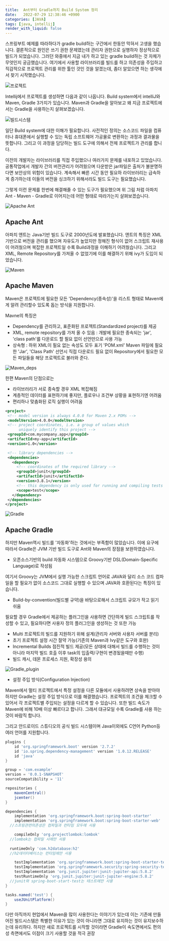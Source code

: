 ```yaml
---
title:  Ant부터 Gradle까지 Build System 정리
date:   2022-07-29 12:38:46 +0900
categories: [JAVA]
tags: [java, intellij]
render_with_liquid: false
---
```

스프링부트 예제를 따라하다가 gradle build하는 구간에서 한동안 막혀서 고생을 했습니다. 결론적으로 원인은 쓰기 권한 문제였는데 관리자 권한으로 실행하자 정상적으로 빌드가 되었습니다. 그러던 와중에서 지금 내가 하고 있는 gradle build하는 것 자체가 무엇인지 궁금했습니다. 여기에서 사용할 라이브러리를 빌드를 하고 의존성을 주입하고 직감적으로 프로젝트 관리를 위한 툴인 것인 것을 알겠는데, 좀더 알았으면 하는 생각에서 찾기 시작했습니다.

![프로젝트](https://user-images.githubusercontent.com/85277660/209828400-22f64e7c-9359-4cd0-adc7-690643f3179e.png)

Intellij에서 프로젝트를 생성하면 다음과 같이 나옵니다. Build system에서 intelliJ와 Maven, Gradle 3가지가 있습니다. Maven과 Gradle을 알아보고 왜 지금 프로젝트에서는 Gradle을 사용하는지 살펴보겠습니다.

![빌드시스템](https://user-images.githubusercontent.com/85277660/209828464-f60938d4-c12b-4cce-b8ae-3397dbeadc65.png)

일단 Build system에 대한 이해가 필요합니다.
사전적인 정의는 소스코드 파일을 컴퓨터나 휴대폰에서 실행할 수 있는 독립 소프트웨어 가공물로 변환하는 과정과 결과물을 뜻합니다. 그리고 이 과정을 담당하는 빌드 도구에 의해서 전체 프로젝트가 관리를 합니다.

이전의 개발자는 라이브러리를 직접 주입했으나 여러가지 문제를 내포하고 있었습니다. 공통작업에서 개발자 간의 버전관리가 어려웠으며 다운받은 jar파일은 출처가 불분명하다면 보안상의 위험이 있습니다. 계속해서 빠른 시간 동안 필요하 라이브러리는 급속하게 증가하는데 이들의 버전을 싱크하기 위해서라도 빌드 도구는 필요했습니다.

그렇게 이런 문제를 한번에 해결해줄 수 있는 도구가 필요했으며 위 그림 처럼 아파치 Ant - Maven - Gradle로 이어지는데 어떤 형태로 따라가는지 살펴보겠습니다.

![Apache Ant](https://user-images.githubusercontent.com/85277660/209828515-9db55b4b-1ca4-43cf-bc3c-7cf4b3708c0a.png)
## Apache Ant
아파치 앤트는 Java기반 빌드 도구로 2000년도에 발표했습니다. 앤트의 특징은 XML기반으로 버전을 관리를 했으며 자유도가 높았지만 정해진 형식이 없어 스크립트 재사용이 어려웠으며 복잡한 프로젝트일 수록 Build과정을 이해하기 어려웠습니다. 그리고 XML, Remote Repository를 가져올 수 없었기에 이를 해결하기 위해 ivy가 도입이 되었습니다.

![Maven](https://user-images.githubusercontent.com/85277660/209828558-080167c7-6cf0-4e03-88d2-20a481e5a8ee.jpg)
## Apache Maven
Maven은 프로젝트에 필요한 모든 'Dependency(종속성)'을 리스트 형태로 Maven에게 알려 관리할수 있도록 돕는 방식을 지원합니다.

Mavne의 특징은
- Dependency를 관리하고, 표준화된 프로젝트(Standardized project)를 제공
- XML, remote repository를 가져 올 수 있음 : 개발에 필요한 종속되는 'jar', 'class path'를 다운로드 할 필요 없이 선언만으로 사용 가능
- 상속형 : 하위 XML이 필요 없는 속성도 모두 표기
'POM.xml' Maven 파일에 필요한 'Jar', 'Class Path' 선언시 직접 다운로드 필요 없이 Repository에서 필요한 모든 파일들을 해당 프로젝트로 불러와 준다.

![Maven_deps](https://user-images.githubusercontent.com/85277660/209828589-31ff5d01-a7fd-4661-84e7-ce7bd69dd7a1.png)

한편 Maven의 단점으로는
- 라이브러리가 서로 종속할 경우 XML 복잡해짐
- 계층적인 데이터를 표현하기에 좋지만, 플로우나 조건부 상황을 표현하기엔 어려움
- 편리하나 맞춤화된 로직 실행이 어려움

 ```xml
<project>
  <!-- model version is always 4.0.0 for Maven 2.x POMs -->
  <modelVersion>4.0.0</modelVersion>
  <!-- project coordinates, i.e. a group of values which
       uniquely identify this project -->
  <groupId>com.mycompany.app</groupId>
  <artifactId>my-app</artifactId>
  <version>1.0</version>

  <!-- library dependencies -->
  <dependencies>
    <dependency>
      <!-- coordinates of the required library -->
      <groupId>junit</groupId>
      <artifactId>junit</artifactId>
      <version>3.8.1</version>
      <!-- this dependency is only used for running and compiling tests -->
      <scope>test</scope>
    </dependency>
  </dependencies>
</project>
 ```

![Gradle](https://user-images.githubusercontent.com/85277660/209828681-f23248a6-9f29-45c6-9255-70c1a9dec6ee.png)
## Apache Gradle
하지만 Maven역시 빌드를 '자동화'하는 것에서는 부족함이 많았습니다. 이에 요구에 따라서 Gradle은 JVM 기반 빌드 도구로 Ant와 Maven의 장점을 보완하였습니다.

- 오픈소스기반의 build 자동화 시스템으로 Groovy기반 DSL(Domain-Specific Language)로 작성됨

여기서 Groovy는 JVM에서 실행 가능한 스크립트 언어로 JAVA와 달리 소스 코드 컴파일을 할 필요가 없이 소스코드 그대로 실행할 수 있으며 JAVA와 호환된다는 특징이 있습니다.

- Build-by-convention(빌드별 규약)을 바탕으로해서 스크립트 규모가 작고 읽기 쉬움

필요할 경우 Gradle에서 제공하는 플러그인을 사용하면 간단하게 빌드 스크립트를 작성할 수 있고, 필요하다면 사용자 정의 플러그인을 생성하는 것 또한 가능

- Multi 프로젝트의 빌드를 지원하기 위해 설계(관리자 서버와 사용자 서버를 분리)
- 초기 프로젝트 설정 시간 절약 가능(기존의 Maven과 Ivy같은 도구와 호완)
- Incremental Builds 점진적 빌드 제공(모든 상태에 대해서 빌드를 수행하는 것이 아니라 마지막 빌드 호출 이후 task의 입출력/구현이 변경됬을때만 수행)
- 빌드 캐시, 데몬 프로세스 지원, 확장성 용의

![Gradle_plugin](https://user-images.githubusercontent.com/85277660/209828716-8390e03a-2a84-4042-b359-6aaa1207b5c7.png)
- 설정 주입 방식(Configuration Injection)

Maven에서 멀티 프로젝트에서 특정 설정을 다른 모듈에서 사용하려면 상속을 받아야하지만 Gradle는 설정 주입 방식으로 이를 해결했습니다. 프로젝트의 조건을 체크할 수 있어서 각 프로젝트별 주입되는 설정을 다르게 할 수 있습니다. 또한 빌드 속도가 Maven에 비해 10배 이상 빠르다고 합니다. 그래서 대규모일 수록 Gradle를 사용 하는 것이 바람직 합니다.

그리고 안드로이드 스튜디오의 공식 빌드 시스템이며 Java이외에도 C언어 Python등 여러 언어를 지원합니다. 

```groovy
plugins {
	id 'org.springframework.boot' version '2.7.2'
	id 'io.spring.dependency-management' version '1.0.12.RELEASE'
	id 'java'
}

group = 'com.example'
version = '0.0.1-SNAPSHOT'
sourceCompatibility = '11'

repositories {
	mavenCentral()
	jcenter()
}

dependencies {
	implementation 'org.springframework.boot:spring-boot-starter'
	implementation 'org.springframework.boot:spring-boot-starter-web'
  //스프링관련의존성은 컴파일과 런타임 모두에 사용

	compileOnly 'org.projectlombok:lombok'
  //lombok는 컴파일 시에만 사용
  
  runtimeOnly 'com.h2database:h2'
  //h2데이터베이스는 런타임에만 사용

	testImplementation 'org.springframework.boot:spring-boot-starter-test'
	testImplementation 'org.springframework.security:spring-security-test'
	testImplementation 'org.junit.jupiter:junit-jupiter-api:5.8.2'
	testRuntimeOnly 'org.junit.jupiter:junit-jupiter-engine:5.8.2'
  //junit와 spring-boot-start-test는 테스트에만 사용
}

tasks.named('test') {
	useJUnitPlatform()
}
```

다만 아직까지 현업에서 Maven을 많이 사용한다는 이야기가 있는데 이는 기존에 만들어진 빌드시스템은 특별한 이유가 있는 것이 아니라면 그대로 유지하는 것이 유지보수하는데 유리하다. 하지만 새로 프로젝트를 시작할 것이라면 Gradle이 속도면에서도 편의성 측면에서도 이점이 크기 사용할 것을 적극 권장